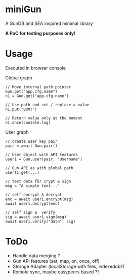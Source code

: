 # miniGun

A GunDB and SEA inspired minimal library

**A PoC for testing purposes only!**

# Usage

Executed in browser console

Global graph
```
// Move internal path pointer
Gun.get("app.cfg.name")
n1 = Gun.get("app.cfg.name")

// Use path and set / replace a value
n1.put("BUM!")

// Return value only at the moment
n1.once(console.log)
```

User graph
```
// create user key pair
pair = await Gun.pair()

// User object with API features
user1 = Gun,user(pair, "Username")

// Gun API as with global path
usert1.get(...)

// test data für crypt & sign
msg = "A simple text..."

// self encrypt & decrypt
enc = await user1.encrypt(msg)
await user1.decrypt(enc)

// self sign &  verify
sig = await user1.sign(msg)
await user1.verify("data", sig)
```

# ToDo
- Handle data merging ?
- Gun API features (set, map, on, once, off)
- Storage Adapter (localStorage with files, indexeddb?)
- Remote sync, maybe easypeers based ??
